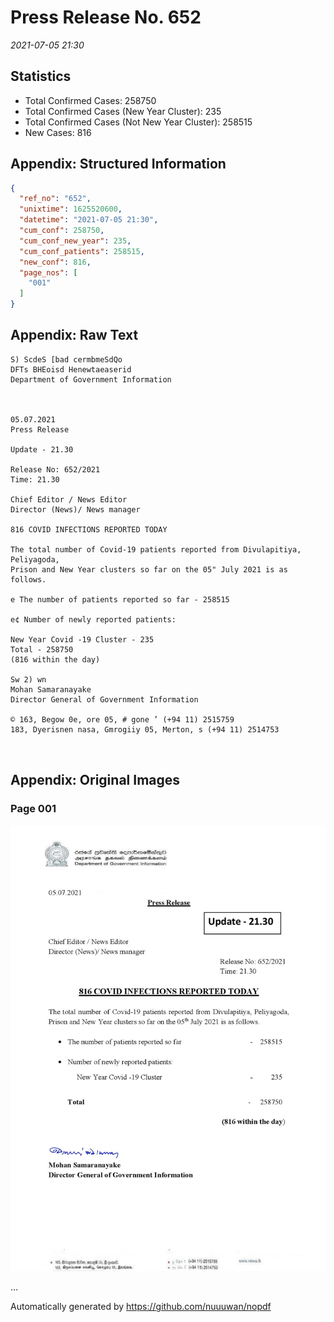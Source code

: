 
# Press Release No. 652
*2021-07-05 21:30*
## Statistics
* Total Confirmed Cases: 258750
* Total Confirmed Cases (New Year Cluster): 235
* Total Confirmed Cases (Not New Year Cluster): 258515
* New Cases: 816




## Appendix: Structured Information
```json
{
  "ref_no": "652",
  "unixtime": 1625520600,
  "datetime": "2021-07-05 21:30",
  "cum_conf": 258750,
  "cum_conf_new_year": 235,
  "cum_conf_patients": 258515,
  "new_conf": 816,
  "page_nos": [
    "001"
  ]
}
```

## Appendix: Raw Text
```text
S) ScdeS [bad cermbmeSdQo
DFTs BHEoisd Henewtaeaserid
Department of Government Information

 

05.07.2021
Press Release

Update - 21.30

Release No: 652/2021
Time: 21.30

Chief Editor / News Editor
Director (News)/ News manager

816 COVID INFECTIONS REPORTED TODAY

The total number of Covid-19 patients reported from Divulapitiya, Peliyagoda,
Prison and New Year clusters so far on the 05" July 2021 is as follows.

e The number of patients reported so far - 258515

e¢ Number of newly reported patients:

New Year Covid -19 Cluster - 235
Total - 258750
(816 within the day)

Sw 2) wn
Mohan Samaranayake
Director General of Government Information

© 163, Begow 0e, ore 05, # gone ’ (+94 11) 2515759
183, Dyerisnen nasa, Gmrogiiy 05, Merton, s (+94 11) 2514753

 

```

## Appendix: Original Images

### Page 001

![page_no](https://raw.githubusercontent.com/nuuuwan/nopdf_data/main/nopdf.dgigovlk.ref652.page001.jpeg)
        

...

Automatically generated by https://github.com/nuuuwan/nopdf

    
    